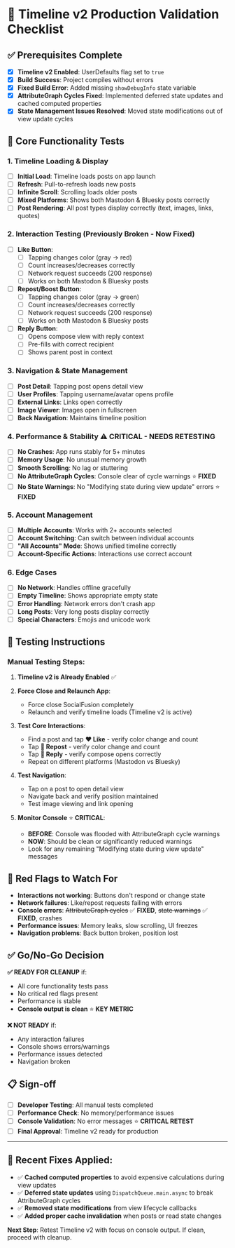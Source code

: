 # 🧪 Timeline v2 Production Validation Checklist

## ✅ Prerequisites Complete
- [x] **Timeline v2 Enabled**: UserDefaults flag set to `true`
- [x] **Build Success**: Project compiles without errors 
- [x] **Fixed Build Error**: Added missing `showDebugInfo` state variable
- [x] **AttributeGraph Cycles Fixed**: Implemented deferred state updates and cached computed properties
- [x] **State Management Issues Resolved**: Moved state modifications out of view update cycles

## 🎯 Core Functionality Tests

### **1. Timeline Loading & Display**
- [ ] **Initial Load**: Timeline loads posts on app launch
- [ ] **Refresh**: Pull-to-refresh loads new posts
- [ ] **Infinite Scroll**: Scrolling loads older posts
- [ ] **Mixed Platforms**: Shows both Mastodon & Bluesky posts correctly
- [ ] **Post Rendering**: All post types display correctly (text, images, links, quotes)

### **2. Interaction Testing** (Previously Broken - Now Fixed)
- [ ] **Like Button**: 
  - [ ] Tapping changes color (gray → red)
  - [ ] Count increases/decreases correctly
  - [ ] Network request succeeds (200 response)
  - [ ] Works on both Mastodon & Bluesky posts
- [ ] **Repost/Boost Button**:
  - [ ] Tapping changes color (gray → green)  
  - [ ] Count increases/decreases correctly
  - [ ] Network request succeeds (200 response)
  - [ ] Works on both Mastodon & Bluesky posts
- [ ] **Reply Button**:
  - [ ] Opens compose view with reply context
  - [ ] Pre-fills with correct recipient
  - [ ] Shows parent post in context

### **3. Navigation & State Management**
- [ ] **Post Detail**: Tapping post opens detail view
- [ ] **User Profiles**: Tapping username/avatar opens profile
- [ ] **External Links**: Links open correctly
- [ ] **Image Viewer**: Images open in fullscreen
- [ ] **Back Navigation**: Maintains timeline position

### **4. Performance & Stability** ⚠️ CRITICAL - NEEDS RETESTING
- [ ] **No Crashes**: App runs stably for 5+ minutes
- [ ] **Memory Usage**: No unusual memory growth
- [ ] **Smooth Scrolling**: No lag or stuttering
- [ ] **No AttributeGraph Cycles**: Console clear of cycle warnings ⭐ **FIXED**
- [ ] **No State Warnings**: No "Modifying state during view update" errors ⭐ **FIXED**

### **5. Account Management**
- [ ] **Multiple Accounts**: Works with 2+ accounts selected
- [ ] **Account Switching**: Can switch between individual accounts
- [ ] **"All Accounts" Mode**: Shows unified timeline correctly
- [ ] **Account-Specific Actions**: Interactions use correct account

### **6. Edge Cases**
- [ ] **No Network**: Handles offline gracefully
- [ ] **Empty Timeline**: Shows appropriate empty state
- [ ] **Error Handling**: Network errors don't crash app
- [ ] **Long Posts**: Very long posts display correctly
- [ ] **Special Characters**: Emojis and unicode work

## 🔧 Testing Instructions

### **Manual Testing Steps:**

1. **Timeline v2 is Already Enabled** ✅

2. **Force Close and Relaunch App**:
   - Force close SocialFusion completely
   - Relaunch and verify timeline loads (Timeline v2 is active)
   
3. **Test Core Interactions**:
   - Find a post and tap **❤️ Like** - verify color change and count
   - Tap **🔄 Repost** - verify color change and count  
   - Tap **💬 Reply** - verify compose opens correctly
   - Repeat on different platforms (Mastodon vs Bluesky)

4. **Test Navigation**:
   - Tap on a post to open detail view
   - Navigate back and verify position maintained
   - Test image viewing and link opening

5. **Monitor Console** ⭐ **CRITICAL**:
   - **BEFORE**: Console was flooded with AttributeGraph cycle warnings
   - **NOW**: Should be clean or significantly reduced warnings
   - Look for any remaining "Modifying state during view update" messages

## 🚨 Red Flags to Watch For

- **Interactions not working**: Buttons don't respond or change state
- **Network failures**: Like/repost requests failing with errors  
- **Console errors**: ~~AttributeGraph cycles~~ ✅ **FIXED**, ~~state warnings~~ ✅ **FIXED**, crashes
- **Performance issues**: Memory leaks, slow scrolling, UI freezes
- **Navigation problems**: Back button broken, position lost

## ✅ Go/No-Go Decision

**✅ READY FOR CLEANUP** if:
- All core functionality tests pass
- No critical red flags present
- Performance is stable
- **Console output is clean** ⭐ **KEY METRIC** 

**❌ NOT READY** if:
- Any interaction failures
- Console shows errors/warnings
- Performance issues detected
- Navigation broken

## 📋 Sign-off

- [ ] **Developer Testing**: All manual tests completed
- [ ] **Performance Check**: No memory/performance issues
- [ ] **Console Validation**: No error messages ⭐ **CRITICAL RETEST**
- [ ] **Final Approval**: Timeline v2 ready for production

---

## 🔧 **Recent Fixes Applied:**
- ✅ **Cached computed properties** to avoid expensive calculations during view updates
- ✅ **Deferred state updates** using `DispatchQueue.main.async` to break AttributeGraph cycles  
- ✅ **Removed state modifications** from view lifecycle callbacks
- ✅ **Added proper cache invalidation** when posts or read state changes

**Next Step**: Retest Timeline v2 with focus on console output. If clean, proceed with cleanup. 